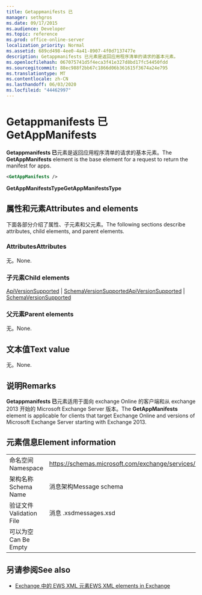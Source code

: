 ```yaml
---
title: Getappmanifests 已
manager: sethgros
ms.date: 09/17/2015
ms.audience: Developer
ms.topic: reference
ms.prod: office-online-server
localization_priority: Normal
ms.assetid: 689cd498-4ee0-4a41-8907-4f0d7137477e
description: Getappmanifests 已元素是返回应用程序清单的请求的基本元素。
ms.openlocfilehash: 067075741d5f4eca3f41e327d8bd17fc54450fdd
ms.sourcegitcommit: 88ec988f2bb67c1866d06b361615f3674a24e795
ms.translationtype: MT
ms.contentlocale: zh-CN
ms.lasthandoff: 06/03/2020
ms.locfileid: "44462997"
---
```

# <a name="getappmanifests"></a><span data-ttu-id="1afa7-103">Getappmanifests 已</span><span class="sxs-lookup"><span data-stu-id="1afa7-103">GetAppManifests</span></span>

<span data-ttu-id="1afa7-104">**Getappmanifests 已**元素是返回应用程序清单的请求的基本元素。</span><span class="sxs-lookup"><span data-stu-id="1afa7-104">The **GetAppManifests** element is the base element for a request to return the manifest for apps.</span></span> 
  
```xml
<GetAppManifests />
```

 <span data-ttu-id="1afa7-105">**GetAppManifestsType**</span><span class="sxs-lookup"><span data-stu-id="1afa7-105">**GetAppManifestsType**</span></span>
## <a name="attributes-and-elements"></a><span data-ttu-id="1afa7-106">属性和元素</span><span class="sxs-lookup"><span data-stu-id="1afa7-106">Attributes and elements</span></span>

<span data-ttu-id="1afa7-107">下面各部分介绍了属性、子元素和父元素。</span><span class="sxs-lookup"><span data-stu-id="1afa7-107">The following sections describe attributes, child elements, and parent elements.</span></span>
  
### <a name="attributes"></a><span data-ttu-id="1afa7-108">Attributes</span><span class="sxs-lookup"><span data-stu-id="1afa7-108">Attributes</span></span>

<span data-ttu-id="1afa7-109">无。</span><span class="sxs-lookup"><span data-stu-id="1afa7-109">None.</span></span>
  
### <a name="child-elements"></a><span data-ttu-id="1afa7-110">子元素</span><span class="sxs-lookup"><span data-stu-id="1afa7-110">Child elements</span></span>

<span data-ttu-id="1afa7-111">[ApiVersionSupported](apiversionsupported.md)  | [SchemaVersionSupported](schemaversionsupported.md)</span><span class="sxs-lookup"><span data-stu-id="1afa7-111">[ApiVersionSupported](apiversionsupported.md) | [SchemaVersionSupported](schemaversionsupported.md)</span></span>
  
### <a name="parent-elements"></a><span data-ttu-id="1afa7-112">父元素</span><span class="sxs-lookup"><span data-stu-id="1afa7-112">Parent elements</span></span>

<span data-ttu-id="1afa7-113">无。</span><span class="sxs-lookup"><span data-stu-id="1afa7-113">None.</span></span>
  
## <a name="text-value"></a><span data-ttu-id="1afa7-114">文本值</span><span class="sxs-lookup"><span data-stu-id="1afa7-114">Text value</span></span>

<span data-ttu-id="1afa7-115">无。</span><span class="sxs-lookup"><span data-stu-id="1afa7-115">None.</span></span>
  
## <a name="remarks"></a><span data-ttu-id="1afa7-116">说明</span><span class="sxs-lookup"><span data-stu-id="1afa7-116">Remarks</span></span>

<span data-ttu-id="1afa7-117">**Getappmanifests 已**元素适用于面向 exchange Online 的客户端和从 exchange 2013 开始的 Microsoft Exchange Server 版本。</span><span class="sxs-lookup"><span data-stu-id="1afa7-117">The **GetAppManifests** element is applicable for clients that target Exchange Online and versions of Microsoft Exchange Server starting with Exchange 2013.</span></span> 
  
## <a name="element-information"></a><span data-ttu-id="1afa7-118">元素信息</span><span class="sxs-lookup"><span data-stu-id="1afa7-118">Element information</span></span>

|||
|:-----|:-----|
|<span data-ttu-id="1afa7-119">命名空间</span><span class="sxs-lookup"><span data-stu-id="1afa7-119">Namespace</span></span>  <br/> |https://schemas.microsoft.com/exchange/services/2006/messages  <br/> |
|<span data-ttu-id="1afa7-120">架构名称</span><span class="sxs-lookup"><span data-stu-id="1afa7-120">Schema Name</span></span>  <br/> |<span data-ttu-id="1afa7-121">消息架构</span><span class="sxs-lookup"><span data-stu-id="1afa7-121">Message schema</span></span>  <br/> |
|<span data-ttu-id="1afa7-122">验证文件</span><span class="sxs-lookup"><span data-stu-id="1afa7-122">Validation File</span></span>  <br/> |<span data-ttu-id="1afa7-123">消息 .xsd</span><span class="sxs-lookup"><span data-stu-id="1afa7-123">messages.xsd</span></span>  <br/> |
|<span data-ttu-id="1afa7-124">可以为空</span><span class="sxs-lookup"><span data-stu-id="1afa7-124">Can Be Empty</span></span>  <br/> ||
   
## <a name="see-also"></a><span data-ttu-id="1afa7-125">另请参阅</span><span class="sxs-lookup"><span data-stu-id="1afa7-125">See also</span></span>



- [<span data-ttu-id="1afa7-126">Exchange 中的 EWS XML 元素</span><span class="sxs-lookup"><span data-stu-id="1afa7-126">EWS XML elements in Exchange</span></span>](ews-xml-elements-in-exchange.md)

